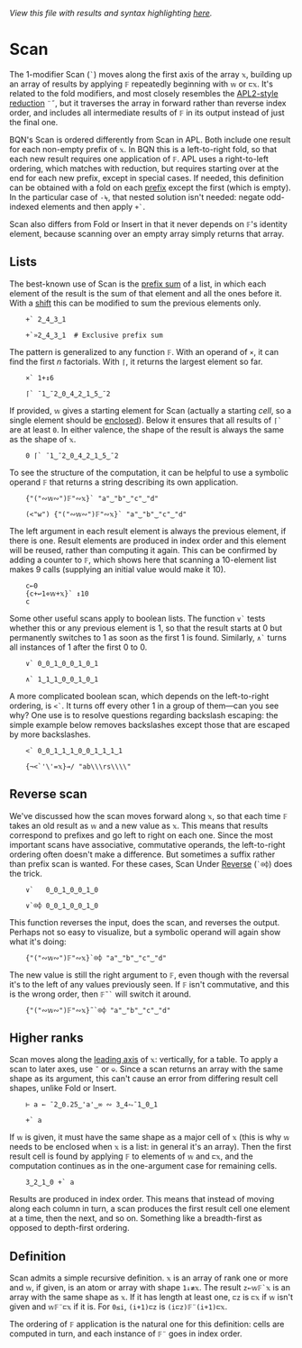 *View this file with results and syntax highlighting [here](https://mlochbaum.github.io/BQN/doc/scan.html).*

# Scan

<!--GEN
f ← •BQN fn ← "⌈" ⋄ ft ← Highlight fn
xt ← Highlight∘•Repr¨ xv ← 2‿0‿0‿3‿5‿1
zt ← Highlight∘•Repr¨ f` xv
d ← 56‿42

rc ← At "class=code|stroke-width=1.5|rx=12"
Ge ← "g"⊸At⊸Enc
g  ← "fill=currentColor|stroke-linecap=round|text-anchor=middle|font-family=BQN,monospace"
cg ← "font-size=18px|text-anchor=end"
bg ← "class=bluegreen|stroke-width=3|style=fill:none|opacity=0.6"
lg ← "class=lilac|stroke-width=2"

Text ← ("text" Attr "dy"‿"0.32em"∾ ·Pos d⊸×)⊸Enc
Path ← "path" Elt "d"≍○<⊢
Line ← "line" Elt ("xy"≍⌜"12")≍˘○⥊ ·FmtNum d×⊢

Brak ← {
  l ← 6‿15
  P ← ∾"M l l "∾¨ ·FmtNum∘⥊ ∾
  Path ∾ (((-⊸≍0.4)+0‿¯1⊏𝕨)((0‿¯1×l)+d×≍)⌜𝕩) P¨ ≍○<⟜⌽ -⌾⊑⊸≍l
}
VL ← ≍˜⊸≍⟜((≍⟜-0.3)⊸+)

tx ← ↕≠xt ⋄ ty ← 0.75+4.7×↕2
sy ← (2÷˜+´ty)+3×0.5-˜(↕÷-⟜1) ≠sx←1↓tx
dim ← ⟨2.5+≠tx,0.75+1⊑ty⟩ ⋄ sh ← ¯2.3‿0

((∾˜d)×((-∾+˜)1‿0.3)+sh∾dim) SVG g Ge ⟨
  "rect" Elt rc ∾ (Pos d×sh)∾"width"‿"height"≍˘FmtNum d×dim
  lg Ge Line¨ ∾⟨
    ⟨tx ⊑⊸VL ty⟩
    ∾ sx {𝕨⊸VL¨⌽⌾(1⊸⊑)<˘ty≍˘𝕩}¨ sy
    sx ((¯1‿¯0.14≍¯0.3‿¯0.07)+≍)¨ sy
  ⟩
  cg Ge (¯1.1≍¨ty) Text¨ ≍○<⟜(ft∾(Highlight"`")∾⊢) "𝕩"
  "font-size=21px" Ge (⍉tx≍⌜ty) Text¨ xt≍zt
  "font-size=19px" Ge sx (≍ Text ft˙)¨ sy
  bg Ge tx⊸Brak¨ ty
⟩
-->

The 1-modifier Scan (`` ` ``) moves along the first axis of the array `𝕩`, building up an array of results by applying `𝔽` repeatedly beginning with `𝕨` or `⊏𝕩`. It's related to the fold modifiers, and most closely resembles the [APL2-style reduction](fold.md#apl2-reduction) `¨˝`, but it traverses the array in forward rather than reverse index order, and includes all intermediate results of `𝔽` in its output instead of just the final one.

BQN's Scan is ordered differently from Scan in APL. Both include one result for each non-empty prefix of `𝕩`. In BQN this is a left-to-right fold, so that each new result requires one application of `𝔽`. APL uses a right-to-left ordering, which matches with reduction, but requires starting over at the end for each new prefix, except in special cases. If needed, this definition can be obtained with a fold on each [prefix](prefixes.md) except the first (which is empty). In the particular case of `-⍀`, that nested solution isn't needed: negate odd-indexed elements and then apply `` +` ``.

Scan also differs from Fold or Insert in that it never depends on `𝔽`'s identity element, because scanning over an empty array simply returns that array.

## Lists

The best-known use of Scan is the [prefix sum](https://en.wikipedia.org/wiki/Prefix_sum) of a list, in which each element of the result is the sum of that element and all the ones before it. With a [shift](shift.md) this can be modified to sum the previous elements only.

        +` 2‿4‿3‿1

        +`»2‿4‿3‿1  # Exclusive prefix sum

The pattern is generalized to any function `𝔽`. With an operand of `×`, it can find the first *n* factorials. With `⌈`, it returns the largest element so far.

        ×` 1+↕6

        ⌈` ¯1‿¯2‿0‿4‿2‿1‿5‿¯2

If provided, `𝕨` gives a starting element for Scan (actually a starting *cell*, so a single element should be [enclosed](enclose.md)). Below it ensures that all results of `` ⌈` `` are at least `0`. In either valence, the shape of the result is always the same as the shape of `𝕩`.

        0 ⌈` ¯1‿¯2‿0‿4‿2‿1‿5‿¯2

To see the structure of the computation, it can be helpful to use a symbolic operand `𝔽` that returns a string describing its own application.

        {"("∾𝕨∾")𝔽"∾𝕩}` "a"‿"b"‿"c"‿"d"

        (<"w") {"("∾𝕨∾")𝔽"∾𝕩}` "a"‿"b"‿"c"‿"d"

The left argument in each result element is always the previous element, if there is one. Result elements are produced in index order and this element will be reused, rather than computing it again. This can be confirmed by adding a counter to `𝔽`, which shows here that scanning a 10-element list makes 9 calls (supplying an initial value would make it 10).

        c←0
        {c+↩1⋄𝕨+𝕩}` ↕10
        c

Some other useful scans apply to boolean lists. The function `` ∨` `` tests whether this or any previous element is 1, so that the result starts at 0 but permanently switches to 1 as soon as the first 1 is found. Similarly, `` ∧` `` turns all instances of 1 after the first 0 to 0.

        ∨` 0‿0‿1‿0‿0‿1‿0‿1

        ∧` 1‿1‿1‿0‿0‿1‿0‿1

A more complicated boolean scan, which depends on the left-to-right ordering, is `` <` ``. It turns off every other 1 in a group of them—can you see why? One use is to resolve questions regarding backslash escaping: the simple example below removes backslashes except those that are escaped by more backslashes.

        <` 0‿0‿1‿1‿1‿0‿0‿1‿1‿1‿1

        {¬<`'\'=𝕩}⊸/ "ab\\\rs\\\\"

## Reverse scan

We've discussed how the scan moves forward along `𝕩`, so that each time `𝔽` takes an old result as `𝕨` and a new value as `𝕩`. This means that results correspond to prefixes and go left to right on each one. Since the most important scans have associative, commutative operands, the left-to-right ordering often doesn't make a difference. But sometimes a suffix rather than prefix scan is wanted. For these cases, Scan Under [Reverse](reverse.md) (`` `⌾⌽ ``) does the trick.

        ∨`   0‿0‿1‿0‿0‿1‿0

        ∨`⌾⌽ 0‿0‿1‿0‿0‿1‿0

This function reverses the input, does the scan, and reverses the output. Perhaps not so easy to visualize, but a symbolic operand will again show what it's doing:

        {"("∾𝕨∾")𝔽"∾𝕩}`⌾⌽ "a"‿"b"‿"c"‿"d"

The new value is still the right argument to `𝔽`, even though with the reversal it's to the left of any values previously seen. If `𝔽` isn't commutative, and this is the wrong order, then `` 𝔽˜` `` will switch it around.

        {"("∾𝕨∾")𝔽"∾𝕩}˜`⌾⌽ "a"‿"b"‿"c"‿"d"


## Higher ranks

Scan moves along the [leading axis](leading.md) of `𝕩`: vertically, for a table. To apply a scan to later axes, use `˘` or `⎉`. Since a scan returns an array with the same shape as its argument, this can't cause an error from differing result cell shapes, unlike Fold or Insert.

        ⊢ a ← ¯2‿0.25‿'a'‿∞ ∾ 3‿4⥊¯1‿0‿1

        +` a

If `𝕨` is given, it must have the same shape as a major cell of `𝕩` (this is why `𝕨` needs to be enclosed when `𝕩` is a list: in general it's an array). Then the first result cell is found by applying `𝔽` to elements of `𝕨` and `⊏𝕩`, and the computation continues as in the one-argument case for remaining cells.

        3‿2‿1‿0 +` a

Results are produced in index order. This means that instead of moving along each column in turn, a scan produces the first result cell one element at a time, then the next, and so on. Something like a breadth-first as opposed to depth-first ordering.

## Definition

Scan admits a simple recursive definition. `𝕩` is an array of rank one or more and `𝕨`, if given, is an atom or array with shape `1↓≢𝕩`. The result ``z←𝕨𝔽`𝕩`` is an array with the same shape as `𝕩`. If it has length at least one, `⊏z` is `⊏𝕩` if `𝕨` isn't given and `𝕨𝔽¨⊏𝕩` if it is. For `0≤i`, `(i+1)⊏z` is `(i⊏z)𝔽¨(i+1)⊏𝕩`.

The ordering of `𝔽` application is the natural one for this definition: cells are computed in turn, and each instance of `𝔽¨` goes in index order.
